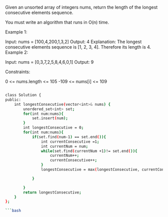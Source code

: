  
Given an unsorted array of integers nums, return the length of the longest consecutive elements sequence.

You must write an algorithm that runs in O(n) time.

 

Example 1:

Input: nums = [100,4,200,1,3,2]
Output: 4
Explanation: The longest consecutive elements sequence is [1, 2, 3, 4]. Therefore its length is 4.
Example 2:

Input: nums = [0,3,7,2,5,8,4,6,0,1]
Output: 9
 

Constraints:

0 <= nums.length <= 105
-109 <= nums[i] <= 109



```bash

class Solution {
public:
    int longestConsecutive(vector<int>& nums) {
        unordered_set<int> set;
        for(int num:nums){
            set.insert(num);
        }
        int longestConsecutive = 0;
        for(int num:nums){
            if(set.find(num-1) == set.end()){
                int currentConsecutive =1;
                int currentNum = num;
                while(set.find(currentNum +1)!= set.end()){
                    currentNum++;
                    currentConsecutive++;
                }
                longestConsecutive = max(longestConsecutive, currentConsecutive);

            }

        }
        return longestConsecutive;
    }
};

```bash
